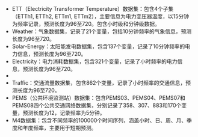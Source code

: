 - ETT（Electricity Transformer Temperature）数据集：包含4个子集（ETTh1, ETTh2, ETTm1, ETTm2），主要信息为电力变压器温度，以15分钟为频率记录，预测长度为96至720。包含小时级和分钟级数据。
- Weather：气象数据集，记录了21个变量，包括10分钟频率的气象信息，预测长度为96至720。
- Solar-Energy：太阳能发电数据集，包含137个变量，记录了10分钟频率的电力信息，预测长度为96至720。
- Electricity：电力消耗数据集，包含321个变量，记录了小时频率的电力信息，预测长度为96至720。
- 
- Traffic：交通流量数据集，包含862个变量，记录了小时频率的交通信息，预测长度为96至720。
- PEMS（公共环境监测站）数据集：包含PEMS03、PEMS04、PEMS07和PEMS08四个公共交通网络数据集，分别记录了358、307、883和170个变量，预测长度为12，记录频率为5分钟。
- M4数据集：包含不同频率的100000个时间序列，涵盖小时、日、周、月、季度和年度频率，主要用于短期预测。
